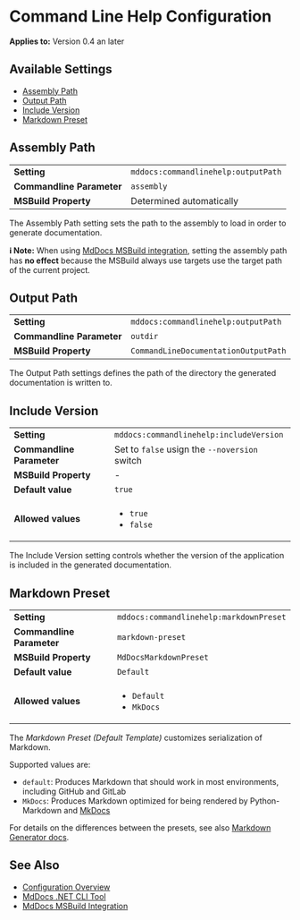 # Command Line Help Configuration

**Applies to:** Version 0.4 an later

## Available Settings

- [Assembly Path](#assembly-path)
- [Output Path](#output-path)
- [Include Version](#include-version)
- [Markdown Preset](#markdown-preset)

## Assembly Path

<table>
    <tr>
        <td><b>Setting</b></td>
        <td><code>mddocs:commandlinehelp:outputPath</code></td>
    </tr>
    <tr>
        <td><b>Commandline Parameter</b></td>
        <td><code>assembly</code></td>
    </tr>
    <tr>
        <td><b>MSBuild Property</b></td>
        <td>Determined automatically</td>
    </tr>
</table>

The Assembly Path setting sets the path to the assembly to load in order to generate documentation.

**ℹ️ Note:** When using [MdDocs MSBuild integration](../../msbuild-integration.md), setting the assembly path has **no effect** because the MSBuild always use targets use the target path of the current project.

## Output Path

<table>
    <tr>
        <td><b>Setting</b></td>
        <td><code>mddocs:commandlinehelp:outputPath</code></td>
    </tr>
    <tr>
        <td><b>Commandline Parameter</b></td>
        <td><code>outdir</code></td>
    </tr>
    <tr>
        <td><b>MSBuild Property</b></td>
        <td><code>CommandLineDocumentationOutputPath</code></td>
    </tr>
</table>

The Output Path settings defines the path of the directory the generated documentation is written to.

## Include Version

<table>
    <tr>
        <td><b>Setting</b></td>
        <td><code>mddocs:commandlinehelp:includeVersion</code></td>
    </tr>
    <tr>
        <td><b>Commandline Parameter</b></td>
        <td>Set to <code>false</code> usign the <code>--noversion</code> switch</td>
    </tr>
    <tr>
        <td><b>MSBuild Property</b></td>
        <td>-</td>
    </tr>
    <tr>
        <td><b>Default value</b></td>
        <td><code>true</code></td>
    </tr>
    <tr>
        <td><b>Allowed values</b></td>
        <td>
            <ul>
                <li><code>true</code></li>
                <li><code>false</code></li>
            </ul>
        </td>
    </tr>
</table>

The Include Version setting controls whether the version of the application is included in the generated documentation.

## Markdown Preset

<table>
    <tr>
        <td><b>Setting</b></td>
        <td><code>mddocs:commandlinehelp:markdownPreset</code></td>
    </tr>
    <tr>
        <td><b>Commandline Parameter</b></td>
        <td><code>markdown-preset</code></td>
    </tr>
    <tr>
        <td><b>MSBuild Property</b></td>
        <td><code>MdDocsMarkdownPreset</code></td>
    </tr>
    <tr>
        <td><b>Default value</b></td>
        <td><code>Default</code></td>
    </tr>
    <tr>
        <td><b>Allowed values</b></td>
        <td>
            <ul>
                <li><code>Default</code></li>
                <li><code>MkDocs</code></li>
            </ul>
        </td>
    </tr>
</table>

The *Markdown Preset (Default Template)* customizes serialization of Markdown.

Supported values are:

- `default`: Produces Markdown that should work in most environments, including
  GitHub and GitLab
- `MkDocs`: Produces Markdown optimized for being rendered by Python-Markdown
  and [MkDocs](https://www.mkdocs.org/)

For details on the differences between the presets, see also
[Markdown Generator docs](https://github.com/ap0llo/markdown-generator/blob/master/docs/apireference/Grynwald/MarkdownGenerator/MdSerializationOptions/Presets/index.md).

## See Also

- [Configuration Overview](../README.md)
- [MdDocs .NET CLI Tool](../../net-cli-tool.md)
- [MdDocs MSBuild Integration](../../msbuild-integration.md)